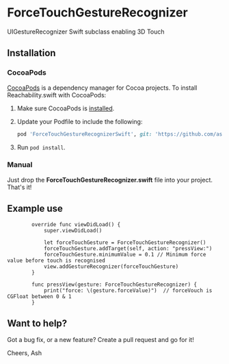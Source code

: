 # ForceTouchGestureRecognizer
UIGestureRecognizer Swift subclass enabling 3D Touch
## Installation
### CocoaPods
[CocoaPods][] is a dependency manager for Cocoa projects. To install Reachability.swift with CocoaPods:

 1. Make sure CocoaPods is [installed][CocoaPods Installation].

 2. Update your Podfile to include the following:

    ``` ruby
    pod 'ForceTouchGestureRecognizerSwift', git: 'https://github.com/ashleymills/ForceTouchGestureRecognizer.swift'
    ```

 3. Run `pod install`.

[CocoaPods]: https://cocoapods.org
[CocoaPods Installation]: https://guides.cocoapods.org/using/getting-started.html#getting-started

### Manual
Just drop the **ForceTouchGestureRecognizer.swift** file into your project. That's it!

## Example use

````
        override func viewDidLoad() {
            super.viewDidLoad()
       
            let forceTouchGesture = ForceTouchGestureRecognizer()
            forceTouchGesture.addTarget(self, action: "pressView:")
            forceTouchGesture.minimumValue = 0.1 // Minimum force value before touch is recognised 
            view.addGestureRecognizer(forceTouchGesture)
        }
        
        func pressView(gesture: ForceTouchGestureRecognizer) {
            print("force: \(gesture.forceValue)")  // forceVouch is CGFloat between 0 & 1
        }
````

## Want to help?

Got a bug fix, or a new feature? Create a pull request and go for it!

Cheers,
Ash

